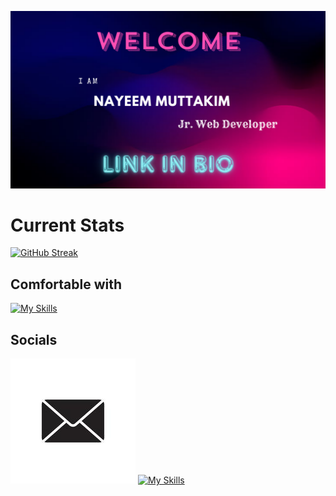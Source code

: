 ![banner](./photos/gitBanner.png)

# Current Stats

[![GitHub Streak](https://github-readme-streak-stats.herokuapp.com?user=nayeem-muttakim&theme=highcontrast&hide_border=true&border_radius=10&card_width=500&background=45%2CC81D77%2C6710C2&ring=E0AAFF&fire=FCD5CE&currStreakLabel=FCD5CE&sideLabels=F9DCC4&dates=F3D8C7)](https://git.io/streak-stats)

## Comfortable with

[![My Skills](https://skillicons.dev/icons?i=html,css,tailwind,js,react,firebase,materialui,mongodb,express,github,vscode&theme=dark)](https://skillicons.dev)

## Socials

[![My Skills](./photos/email.jpg)](nohanmuttakim.bd@gmail.com)
[![My Skills](https://skillicons.dev/icons?i=linkedin&theme=dark)](https://www.linkedin.com/in/nayeem-muttakim/)
   

